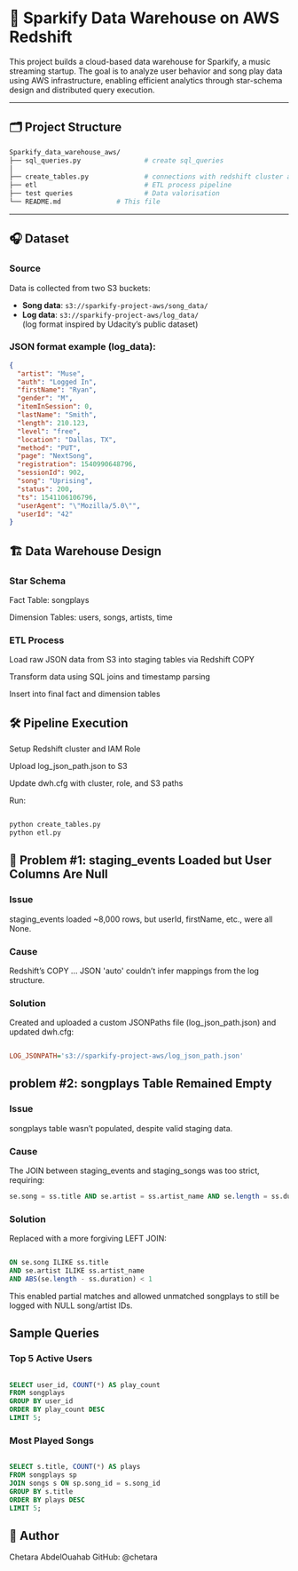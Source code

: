 # 🎵 Sparkify Data Warehouse on AWS Redshift

This project builds a cloud-based data warehouse for Sparkify, a music streaming startup. The goal is to analyze user behavior and song play data using AWS infrastructure, enabling efficient analytics through star-schema design and distributed query execution.

---

## 🗂️ Project Structure


```bash
Sparkify_data_warehouse_aws/
├── sql_queries.py                # create sql_queries
│ 
├── create_tables.py              # connections with redshift cluster and create tables
├── etl                           # ETL process pipeline
├── test queries                  # Data valorisation
└── README.md              # This file

``` 


---

## 🎧 Dataset

### Source
Data is collected from two S3 buckets:

- **Song data**: `s3://sparkify-project-aws/song_data/`
- **Log data**: `s3://sparkify-project-aws/log_data/`  
  (log format inspired by Udacity’s public dataset)

### JSON format example (log_data):
```json
{
  "artist": "Muse",
  "auth": "Logged In",
  "firstName": "Ryan",
  "gender": "M",
  "itemInSession": 0,
  "lastName": "Smith",
  "length": 210.123,
  "level": "free",
  "location": "Dallas, TX",
  "method": "PUT",
  "page": "NextSong",
  "registration": 1540990648796,
  "sessionId": 902,
  "song": "Uprising",
  "status": 200,
  "ts": 1541106106796,
  "userAgent": "\"Mozilla/5.0\"",
  "userId": "42"
}

 ``` 

## 🏗️ Data Warehouse Design

### Star Schema
Fact Table: songplays

Dimension Tables: users, songs, artists, time

### ETL Process
Load raw JSON data from S3 into staging tables via Redshift COPY

Transform data using SQL joins and timestamp parsing

Insert into final fact and dimension tables

## 🛠️ Pipeline Execution
Setup Redshift cluster and IAM Role

Upload log_json_path.json to S3

Update dwh.cfg with cluster, role, and S3 paths

Run:

```  bash

python create_tables.py
python etl.py
``` 

## 🧩 Problem #1: staging_events Loaded but User Columns Are Null
### Issue
staging_events loaded ~8,000 rows, but userId, firstName, etc., were all None.

### Cause
Redshift’s COPY ... JSON 'auto' couldn’t infer mappings from the log structure.

### Solution
Created and uploaded a custom JSONPaths file (log_json_path.json) and updated dwh.cfg:

```  ini

LOG_JSONPATH='s3://sparkify-project-aws/log_json_path.json'
``` 

## problem #2: songplays Table Remained Empty

### Issue
songplays table wasn’t populated, despite valid staging data.

### Cause
The JOIN between staging_events and staging_songs was too strict, requiring:

``` sql
se.song = ss.title AND se.artist = ss.artist_name AND se.length = ss.duration 

```

### Solution
Replaced with a more forgiving LEFT JOIN:

``` sql

ON se.song ILIKE ss.title
AND se.artist ILIKE ss.artist_name
AND ABS(se.length - ss.duration) < 1

``` 
This enabled partial matches and allowed unmatched songplays to still be logged with NULL song/artist IDs.


## Sample Queries
### Top 5 Active Users

```  sql

SELECT user_id, COUNT(*) AS play_count
FROM songplays
GROUP BY user_id
ORDER BY play_count DESC
LIMIT 5;

``` 
### Most Played Songs

```  sql

SELECT s.title, COUNT(*) AS plays
FROM songplays sp
JOIN songs s ON sp.song_id = s.song_id
GROUP BY s.title
ORDER BY plays DESC
LIMIT 5;

``` 

## 🧠 Author
Chetara AbdelOuahab
GitHub: @chetara